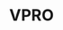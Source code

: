 ---
title: VPRO
period: 2022
description: An engaging microsite with curated content, created as an end-of-year membership gift.
descriptionShort: An engaging microsite with curated content, created as an end-of-year membership gift.
highlights:
  - title: Involvement
    items:
      - Fullstack Dev
      - Motion
  - title: Tech
    items:
      - Nuxt, GSAP
      - TailwindCSS
image: https://res.cloudinary.com/tibor/image/upload/v1758128715/vp-01_vcrzqy.jpg
visit: https://opgewekte-energie.nl
color:
  fg:
    primary: "#FFE29E"
    secondary: "#FFF"
    tertiary: "#FFF"
  bg:
    primary: "#35296B"
    secondary: "#4d3f8b"
    tertiary: "#693775"
items:
  - src: https://res.cloudinary.com/tibor/image/upload/v1758128715/vp-01_vcrzqy.jpg
  - src: https://res.cloudinary.com/tibor/image/upload/v1758128717/vp-02_rezqpw.jpg
  - src: https://res.cloudinary.com/tibor/image/upload/v1758128718/vp-03_nddj2m.jpg
  - src: https://res.cloudinary.com/tibor/image/upload/v1758128720/vp-04_huvfb4.jpg
  - src: https://res.cloudinary.com/tibor/image/upload/v1758128722/vp-05_b7e2ro.jpg
  - src: https://res.cloudinary.com/tibor/image/upload/v1758128724/vp-06_liqprf.jpg
---